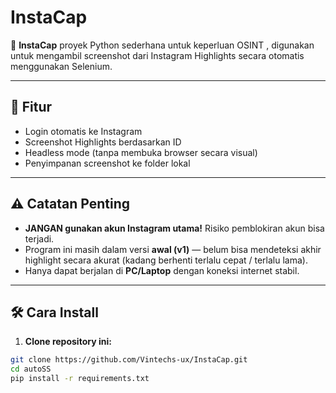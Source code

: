 # InstaCap

🚀 **InstaCap** proyek Python sederhana untuk keperluan OSINT , digunakan untuk mengambil screenshot dari Instagram Highlights secara otomatis menggunakan Selenium.

---

## 📌 Fitur

-  Login otomatis ke Instagram
-  Screenshot Highlights berdasarkan ID
-  Headless mode (tanpa membuka browser secara visual)
-  Penyimpanan screenshot ke folder lokal

---

## ⚠️ Catatan Penting

- **JANGAN gunakan akun Instagram utama!** Risiko pemblokiran akun bisa terjadi.
- Program ini masih dalam versi **awal (v1)** — belum bisa mendeteksi akhir highlight secara akurat (kadang berhenti terlalu cepat / terlalu lama).
- Hanya dapat berjalan di **PC/Laptop** dengan koneksi internet stabil.

---

## 🛠️ Cara Install

1. **Clone repository ini:**

```bash
git clone https://github.com/Vintechs-ux/InstaCap.git
cd autoSS
pip install -r requirements.txt
